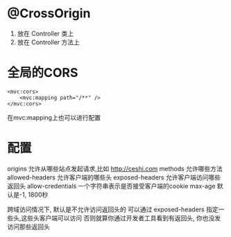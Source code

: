 # @CrossOrigin #
1. 放在 Controller 类上
2. 放在 Controller 方法上

# 全局的CORS #
```
<mvc:cors>
	<mvc:mapping path="/**" />
</mvc:cors>
```
在mvc:mapping上也可以进行配置

# 配置 #
origins 允许从哪些站点发起请求,比如 http://ceshi.com
methods 允许哪些方法
allowed-headers 允许客户端的哪些头
exposed-headers 允许客户端访问哪些返回头
allow-credentials 一个字符串表示是否接受客户端的cookie
max-age 默认是-1, 1800秒

跨域访问情况下, 默认是不允许访问返回头的
可以通过 exposed-headers 指定一些头,这些头客户端可以访问
否则就算你通过开发者工具看到有返回头, 你也没发访问那些返回头